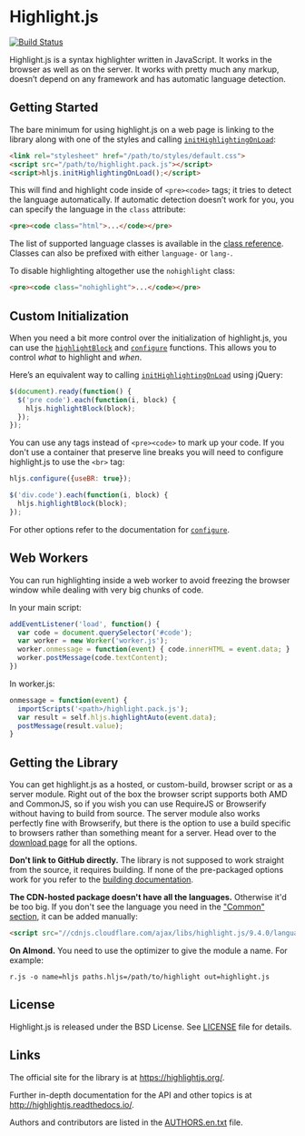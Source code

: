 # Highlight.js

[![Build Status](https://travis-ci.org/isagalaev/highlight.js.svg?branch=master)](https://travis-ci.org/isagalaev/highlight.js)

Highlight.js is a syntax highlighter written in JavaScript. It works in the browser as well as on the server. It works
with pretty much any markup, doesn’t depend on any framework and has automatic language detection.

## Getting Started

The bare minimum for using highlight.js on a web page is linking to the library along with one of the styles and calling
[`initHighlightingOnLoad`][1]:

```html
<link rel="stylesheet" href="/path/to/styles/default.css">
<script src="/path/to/highlight.pack.js"></script>
<script>hljs.initHighlightingOnLoad();</script>
```

This will find and highlight code inside of `<pre><code>` tags; it tries to detect the language automatically. If
automatic detection doesn’t work for you, you can specify the language in the `class` attribute:

```html
<pre><code class="html">...</code></pre>
```

The list of supported language classes is available in the [class reference][2]. Classes can also be prefixed with
either `language-` or
`lang-`.

To disable highlighting altogether use the `nohighlight` class:

```html
<pre><code class="nohighlight">...</code></pre>
```

## Custom Initialization

When you need a bit more control over the initialization of highlight.js, you can use the [`highlightBlock`][3]
and [`configure`][4]
functions. This allows you to control *what* to highlight and *when*.

Here’s an equivalent way to calling [`initHighlightingOnLoad`][1] using jQuery:

```javascript
$(document).ready(function() {
  $('pre code').each(function(i, block) {
    hljs.highlightBlock(block);
  });
});
```

You can use any tags instead of `<pre><code>` to mark up your code. If you don't use a container that preserve line
breaks you will need to configure highlight.js to use the `<br>` tag:

```javascript
hljs.configure({useBR: true});

$('div.code').each(function(i, block) {
  hljs.highlightBlock(block);
});
```

For other options refer to the documentation for [`configure`][4].

## Web Workers

You can run highlighting inside a web worker to avoid freezing the browser window while dealing with very big chunks of
code.

In your main script:

```javascript
addEventListener('load', function() {
  var code = document.querySelector('#code');
  var worker = new Worker('worker.js');
  worker.onmessage = function(event) { code.innerHTML = event.data; }
  worker.postMessage(code.textContent);
})
```

In worker.js:

```javascript
onmessage = function(event) {
  importScripts('<path>/highlight.pack.js');
  var result = self.hljs.highlightAuto(event.data);
  postMessage(result.value);
}
```

## Getting the Library

You can get highlight.js as a hosted, or custom-build, browser script or as a server module. Right out of the box the
browser script supports both AMD and CommonJS, so if you wish you can use RequireJS or Browserify without having to
build from source. The server module also works perfectly fine with Browserify, but there is the option to use a build
specific to browsers rather than something meant for a server. Head over to the [download page][5] for all the options.

**Don't link to GitHub directly.** The library is not supposed to work straight from the source, it requires building.
If none of the pre-packaged options work for you refer to the [building documentation][6].

**The CDN-hosted package doesn't have all the languages.** Otherwise it'd be too big. If you don't see the language you
need in the ["Common" section][5], it can be added manually:

```html
<script src="//cdnjs.cloudflare.com/ajax/libs/highlight.js/9.4.0/languages/go.min.js"></script>
```

**On Almond.** You need to use the optimizer to give the module a name. For example:

```
r.js -o name=hljs paths.hljs=/path/to/highlight out=highlight.js
```

## License

Highlight.js is released under the BSD License. See [LICENSE][7] file for details.

## Links

The official site for the library is at <https://highlightjs.org/>.

Further in-depth documentation for the API and other topics is at
<http://highlightjs.readthedocs.io/>.

Authors and contributors are listed in the [AUTHORS.en.txt][8] file.

[1]: http://highlightjs.readthedocs.io/en/latest/api.html#inithighlightingonload

[2]: http://highlightjs.readthedocs.io/en/latest/css-classes-reference.html

[3]: http://highlightjs.readthedocs.io/en/latest/api.html#highlightblock-block

[4]: http://highlightjs.readthedocs.io/en/latest/api.html#configure-options

[5]: https://highlightjs.org/download/

[6]: http://highlightjs.readthedocs.io/en/latest/building-testing.html

[7]: https://github.com/isagalaev/highlight.js/blob/master/LICENSE

[8]: https://github.com/isagalaev/highlight.js/blob/master/AUTHORS.en.txt
